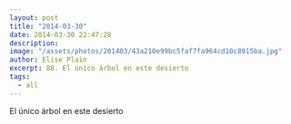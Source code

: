 ```yaml
---
layout: post
title: "2014-03-30"
date: 2014-03-30 22:47:28
description: 
image: "/assets/photos/201403/43a210e99bc5faf7fa964cd10c8915ba.jpg"
author: Elise Plain
excerpt: 88. El único árbol en este desierto
tags: 
  - all
---
```


El único árbol en este desierto
<p></p>
